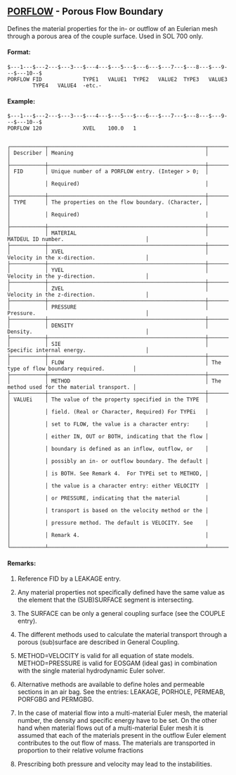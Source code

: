 ## [PORFLOW](https://help.hexagonmi.com/bundle/MSC_Nastran_2022.4/page/Nastran_Combined_Book/qrg/bulkp/TOC.PORFLOW.xhtml) - Porous Flow Boundary

Defines the material properties for the in- or outflow of an Eulerian mesh through a porous area of the couple surface. Used in SOL 700 only.

#### Format:

```nastran
$---1---$---2---$---3---$---4---$---5---$---6---$---7---$---8---$---9---$---10--$
PORFLOW FID             TYPE1   VALUE1  TYPE2   VALUE2  TYPE3   VALUE3          
        TYPE4   VALUE4  -etc.-                                                  
```
#### Example:

```nastran
$---1---$---2---$---3---$---4---$---5---$---6---$---7---$---8---$---9---$---10--$
PORFLOW 120             XVEL    100.0   1                                       
                                                                                
```
```text
┌───────────┬──────────────────────────────────────────────────┬─────────────────────────────────────────────┐
│ Describer │ Meaning                                          │                                             │
├───────────┼──────────────────────────────────────────────────┼─────────────────────────────────────────────┤
│ FID       │ Unique number of a PORFLOW entry. (Integer > 0;  │                                             │
│           │ Required)                                        │                                             │
├───────────┼──────────────────────────────────────────────────┼─────────────────────────────────────────────┤
│ TYPE      │ The properties on the flow boundary. (Character, │                                             │
│           │ Required)                                        │                                             │
├───────────┼──────────────────────────────────────────────────┼─────────────────────────────────────────────┤
│           │ MATERIAL                                         │ MATDEUL ID number.                          │
├───────────┼──────────────────────────────────────────────────┼─────────────────────────────────────────────┤
│           │ XVEL                                             │ Velocity in the x-direction.                │
├───────────┼──────────────────────────────────────────────────┼─────────────────────────────────────────────┤
│           │ YVEL                                             │ Velocity in the y-direction.                │
├───────────┼──────────────────────────────────────────────────┼─────────────────────────────────────────────┤
│           │ ZVEL                                             │ Velocity in the z-direction.                │
├───────────┼──────────────────────────────────────────────────┼─────────────────────────────────────────────┤
│           │ PRESSURE                                         │ Pressure.                                   │
├───────────┼──────────────────────────────────────────────────┼─────────────────────────────────────────────┤
│           │ DENSITY                                          │ Density.                                    │
├───────────┼──────────────────────────────────────────────────┼─────────────────────────────────────────────┤
│           │ SIE                                              │ Specific internal energy.                   │
├───────────┼──────────────────────────────────────────────────┼─────────────────────────────────────────────┤
│           │ FLOW                                             │ The type of flow boundary required.         │
├───────────┼──────────────────────────────────────────────────┼─────────────────────────────────────────────┤
│           │ METHOD                                           │ The method used for the material transport. │
├───────────┼──────────────────────────────────────────────────┼─────────────────────────────────────────────┤
│ VALUEi    │ The value of the property specified in the TYPE  │                                             │
│           │ field. (Real or Character, Required) For TYPEi   │                                             │
│           │ set to FLOW, the value is a character entry:     │                                             │
│           │ either IN, OUT or BOTH, indicating that the flow │                                             │
│           │ boundary is defined as an inflow, outflow, or    │                                             │
│           │ possibly an in- or outflow boundary. The default │                                             │
│           │ is BOTH. See Remark 4.  For TYPEi set to METHOD, │                                             │
│           │ the value is a character entry: either VELOCITY  │                                             │
│           │ or PRESSURE, indicating that the material        │                                             │
│           │ transport is based on the velocity method or the │                                             │
│           │ pressure method. The default is VELOCITY. See    │                                             │
│           │ Remark 4.                                        │                                             │
└───────────┴──────────────────────────────────────────────────┴─────────────────────────────────────────────┘
```
#### Remarks:

1. Reference FID by a LEAKAGE entry.

2. Any material properties not specifically defined have the same value as the element that the (SUB)SURFACE segment is intersecting.

3. The SURFACE can be only a general coupling surface (see the COUPLE entry).

4. The different methods used to calculate the material transport through a porous (sub)surface are described in General Coupling.

5. METHOD=VELOCITY is valid for all equation of state models.
METHOD=PRESSURE is valid for EOSGAM (ideal gas) in combination with the single material hydrodynamic Euler solver.

6. Alternative methods are available to define holes and permeable sections in an air bag. See the entries: LEAKAGE, PORHOLE, PERMEAB, PORFGBG and PERMGBG.

7. In the case of material flow into a multi-material Euler mesh, the material number, the density and specific energy have to be set. On the other hand when material flows out of a multi-material Euler mesh it is assumed that each of the materials present in the outflow Euler element contributes to the out flow of mass. The materials are transported in proportion to their relative volume fractions

8. Prescribing both pressure and velocity may lead to the instabilities.

